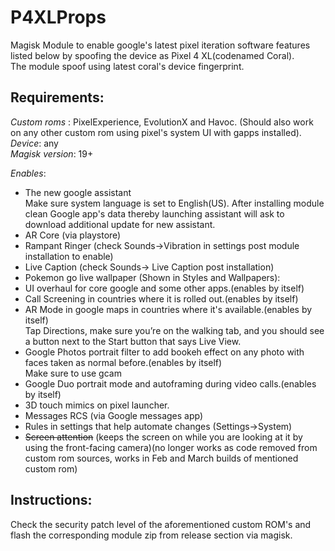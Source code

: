 # P4XLProps
Magisk Module to enable google's latest pixel iteration software features listed below by spoofing the device as Pixel 4 XL(codenamed Coral).  
The module spoof using latest coral's device fingerprint.  
## Requirements:
*Custom roms* : PixelExperience, EvolutionX and Havoc. (Should also work on any other custom rom using pixel's system UI with gapps installed).  
*Device*: any  
*Magisk version*: 19+

*Enables*:
- The new google assistant  
Make sure system language is set to English(US).
After installing module clean Google app's data thereby launching assistant will ask to download additional update for new assistant.
- AR Core (via playstore)
- Rampant Ringer (check Sounds->Vibration in settings post module installation to enable)
- Live Caption (check Sounds-> Live Caption post installation)
- Pokemon go live wallpaper (Shown in Styles and Wallpapers):
- UI overhaul for core google and some other apps.(enables by itself)
- Call Screening in countries where it is rolled out.(enables by itself)
- AR Mode in google maps in countries where it's available.(enables by itself)  
Tap Directions, make sure you’re on the walking tab, and you should see a button next to the Start button that says Live View.
- Google Photos portrait filter to add bookeh effect on any photo with faces taken as normal before.(enables by itself)  
Make sure to use gcam
- Google Duo portrait mode and autoframing during video calls.(enables by itself)
- 3D touch mimics on pixel launcher. 
- Messages RCS (via Google messages app)
- Rules in settings that help automate changes (Settings->System)
- <s>Screen attention</s> (keeps the screen on while you are looking at it by using the front-facing camera)(no longer works as code removed from custom rom sources, works in Feb and March builds of mentioned custom rom)

## Instructions:
Check the security patch level of the aforementioned custom ROM's and flash the corresponding module zip from release section via magisk.

